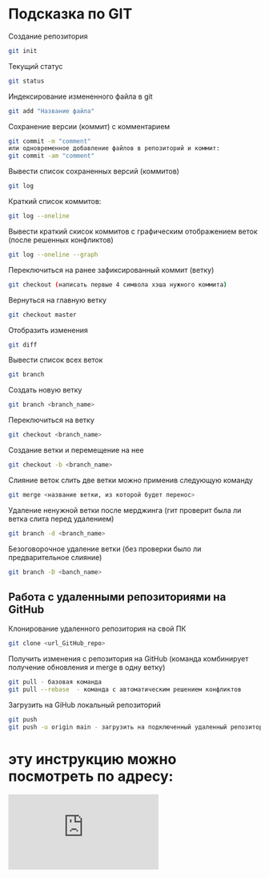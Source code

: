 # Подсказка по GIT

Создание репозитория
```sh
git init 
```
Текущий статус
```sh
git status
```
Индексирование измененного файла в git
```sh
git add "Название файла"
```
Сохранение версии (коммит) с комментарием
```sh 
git commit -m "comment"
или одновременное добавление файлов в репозиторий и коммит:
git commit -am "comment"
```
Вывести список сохраненных версий (коммитов)
```sh
git log 
``` 
Краткий список коммитов:
```sh
git log --oneline
```
Вывести краткий скисок коммитов с графическим отображением веток (после решенных конфликтов)
```sh
git log --oneline --graph
```

Переключиться на ранее зафиксированный коммит (ветку)
```sh
git checkout (написать первые 4 символа хэша нужного коммита)
```
Вернуться на главную ветку 
```sh 
git checkout master
```
Отобразить изменения
```sh
git diff 
```
Вывести список всех веток
```sh
git branch 
```
Создать новую ветку
```sh
git branch <branch_name>
```
Переключиться на ветку
```sh
git checkout <branch_name>
```
Создание ветки и перемещение на нее 
```sh
git checkout -b <branch_name>
```
Слияние веток
слить две ветки можно применив следующую команду
```sh 
git merge <название ветки, из которой будет перенос>
```
Удаление ненужной ветки после мерджинга (гит проверит была ли ветка слита перед удалением)
```sh
git branch -d <branch_name>
```
Безоговорочное удаление ветки (без проверки было ли предварительное слияние)
```sh
git branch -D <banch_name>
```

## Работа с удаленными репозиториями на GitHub

Клонирование удаленного репозитория на свой ПК
```sh
git clone <url_GitHub_repo>
```

Получить изменения с репозитория на GitHub (команда комбинирует получение обновления и merge в одну ветку)
```sh
git pull - базовая команда
git pull --rebase  - команда с автоматическим решением конфликтов
```

Загрузить на GiHub локальный репозиторий
```sh
git push
git push -u origin main - загрузить на подключенный удаленный репозиторий origin ветку main
```

# эту инструкцию можно посмотреть по адресу:

 ![ссылка](https://github.com/ProkhorovaKseniya/HW3_Kseniya/blob/git_instr/Git_instruction.md)
